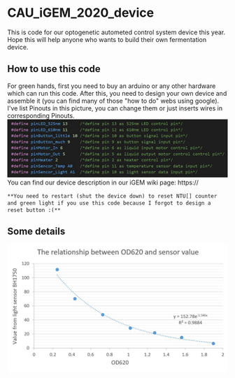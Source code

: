 # CAU_iGEM_2020_device
This is code for our optogenetic autometed control system device this year.  
Hope this will help anyone who wants to build their own fermentation device.

## How to use this code
For green hands, first you need to buy an arduino or any other hardware which can run this code. After this, you need to design your own device and assemble it (you can find many of those "how to do" webs using google).   
I've list Pinouts in this picture, you can change them or just inserts wires in corresponding Pinouts.  
![](https://github.com/Tarelku/CAU_iGEM_2020_device/blob/main/img/hubs.jpg)  
You can find our device description in our iGEM wiki page: https://   

```
**You need to restart (shut the device down) to reset NTU[] counter and green light if you use this code because I forgot to design a reset button :(**
```

## Some details
![](https://github.com/Tarelku/CAU_iGEM_2020_device/blob/main/img/Relationship%20between%20OD620%20and%20sensor%20value.png)

